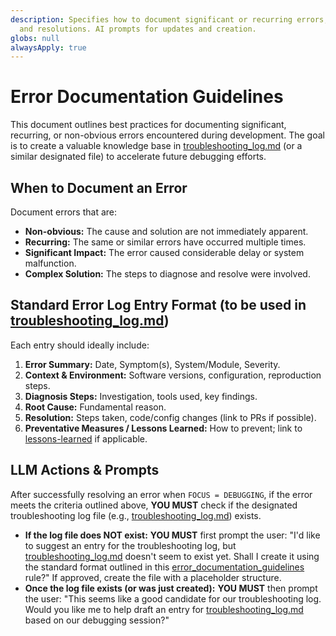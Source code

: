 ```yaml
---
description: Specifies how to document significant or recurring errors, their diagnosis,
  and resolutions. AI prompts for updates and creation.
globs: null
alwaysApply: true
---
```

# Error Documentation Guidelines

This document outlines best practices for documenting significant, recurring, or non-obvious errors encountered during development. The goal is to create a valuable knowledge base in [troubleshooting_log.md](memory-bank/project/troubleshooting_log.md) (or a similar designated file) to accelerate future debugging efforts.

## When to Document an Error

Document errors that are:

- **Non-obvious:** The cause and solution are not immediately apparent.
- **Recurring:** The same or similar errors have occurred multiple times.
- **Significant Impact:** The error caused considerable delay or system malfunction.
- **Complex Solution:** The steps to diagnose and resolve were involved.

## Standard Error Log Entry Format (to be used in [troubleshooting_log.md](memory-bank/project/troubleshooting_log.md))

Each entry should ideally include:

1. **Error Summary:** Date, Symptom(s), System/Module, Severity.
2. **Context & Environment:** Software versions, configuration, reproduction steps.
3. **Diagnosis Steps:** Investigation, tools used, key findings.
4. **Root Cause:** Fundamental reason.
5. **Resolution:** Steps taken, code/config changes (link to PRs if possible).
6. **Preventative Measures / Lessons Learned:** How to prevent; link to [lessons-learned](rules/best-practices/lessons-learned.md) if applicable.

## LLM Actions & Prompts

After successfully resolving an error when `FOCUS = DEBUGGING`, if the error meets the criteria outlined above, **YOU MUST** check if the designated troubleshooting log file (e.g., [troubleshooting_log.md](memory-bank/project/troubleshooting_log.md)) exists.

- **If the log file does NOT exist:** **YOU MUST** first prompt the user: "I'd like to suggest an entry for the troubleshooting log, but [troubleshooting_log.md](memory-bank/project/troubleshooting_log.md) doesn't seem to exist yet. Shall I create it using the standard format outlined in this [error_documentation_guidelines](rules/best-practices/error-documentation-guidelines.md) rule?" If approved, create the file with a placeholder structure.
- **Once the log file exists (or was just created):** **YOU MUST** then prompt the user: "This seems like a good candidate for our troubleshooting log. Would you like me to help draft an entry for [troubleshooting_log.md](memory-bank/project/troubleshooting_log.md) based on our debugging session?"
